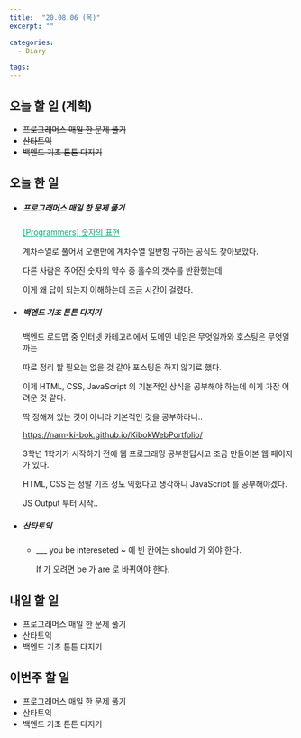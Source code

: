 ```yaml
---
title:  "20.08.06 (목)"
excerpt: ""

categories:
  - Diary

tags:
---
```


## 오늘 할 일 (계획)

- ~~프로그래머스 매일 한 문제 풀기~~
- ~~산타토익~~
- ~~백엔드 기초 튼튼 다지기~~

## 오늘 한 일

- ##### 프로그래머스 매일 한 문제 풀기

  <a href="https://nam-ki-bok.github.io/quiz/Quiz_ExpressNum/" style="color:#0FA678">[Programmers] 숫자의 표현</a>
  
  계차수열로 풀어서 오랜만에 계차수열 일반항 구하는 공식도 찾아보았다.
  
  다른 사람은 주어진 숫자의 약수 중 홀수의 갯수를 반환했는데
  
  이게 왜 답이 되는지 이해하는데 조금 시간이 걸렸다.
  
- ##### 백엔드 기초 튼튼 다지기

  백엔드 로드맵 중 인터넷 카테고리에서 도메인 네임은 무엇일까와 호스팅은 무엇일까는

  따로 정리 할 필요는 없을 것 같아 포스팅은 하지 않기로 했다.
  
  이제 HTML, CSS,  JavaScript 의 기본적인 상식을 공부해야 하는데 이게 가장 어려운 것 같다.
  
  딱 정해져 있는 것이 아니라 기본적인 것을 공부하라니..
  
  <a href="https://nam-ki-bok.github.io/KibokWebPortfolio/" style="color:#0FA678" target="_blank">https://nam-ki-bok.github.io/KibokWebPortfolio/</a>
  
  3학년 1학기가 시작하기 전에 웹 프로그래밍 공부한답시고 조금 만들어본 웹 페이지가 있다.
  
  HTML, CSS 는 정말 기초 정도 익혔다고 생각하니 JavaScript 를 공부해야겠다.
  
  JS Output 부터 시작..
  
- ##### 산타토익

  - ___ you be intereseted ~ 에 빈 칸에는 should 가 와야 한다.

    If 가 오려면 be 가 are 로 바뀌어야 한다.

## 내일 할 일

- 프로그래머스 매일 한 문제 풀기
- 산타토익
- 백엔드 기초 튼튼 다지기

## 이번주 할 일

- 프로그래머스 매일 한 문제 풀기
- 산타토익
- 백엔드 기초 튼튼 다지기
